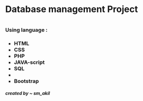 <h1>Database management Project<h1>
   <h3>Using language : <h3>
      <ul style="list-style-type:square;">
        <li>HTML</li>
        <li>CSS</li>
        <li>PHP</li>
        <li>JAVA-script</li>
        <li>SQL<li>
        <li>Bootstrap</li>
      </ul>
   <h5 style="align:right;"> created by ~ sm_akil <h5>
